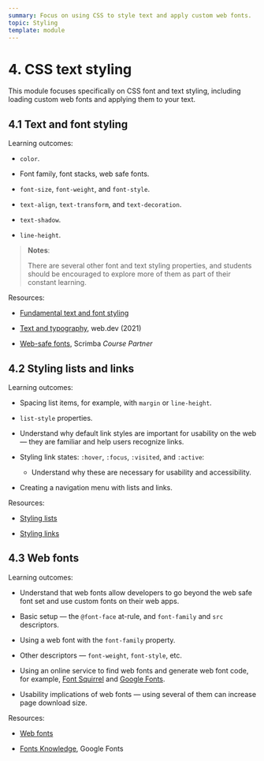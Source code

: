 ```yaml
---
summary: Focus on using CSS to style text and apply custom web fonts.
topic: Styling
template: module
---
```


# 4. CSS text styling

This module focuses specifically on CSS font and text styling, including loading custom web fonts and applying them to your text.

## 4.1 Text and font styling

Learning outcomes:

- `color`.

- Font family, font stacks, web safe fonts.

- `font-size`, `font-weight`, and `font-style`.

- `text-align`, `text-transform`, and `text-decoration`.

- `text-shadow`.

- `line-height`.

> **Notes**:
>
> There are several other font and text styling properties, and students should be encouraged to explore more of them as part of their constant learning.

Resources:

- [Fundamental text and font styling](https://developer.mozilla.org/docs/Learn/CSS/Styling_text/Fundamentals)

- [Text and typography](https://web.dev/learn/css/typography/), web.dev (2021)

- [Web-safe fonts](https://v2.scrimba.com/the-frontend-developer-career-path-c0j/~02b?via=mdn), Scrimba _Course Partner_

<scrim-inline url="https://v2.scrimba.com/the-frontend-developer-career-path-c0j/~02b" scrimtitle="Font Basics"></scrim-inline>

## 4.2 Styling lists and links

Learning outcomes:

- Spacing list items, for example, with `margin` or `line-height`.

- `list-style` properties.

- Understand why default link styles are important for usability on the web — they are familiar and help users recognize links.

- Styling link states: `:hover`, `:focus`, `:visited`, and `:active`:

  - Understand why these are necessary for usability and accessibility.

- Creating a navigation menu with lists and links.

Resources:

- [Styling lists](https://developer.mozilla.org/docs/Learn/CSS/Styling_text/Styling_lists)

- [Styling links](https://developer.mozilla.org/docs/Learn/CSS/Styling_text/Styling_links)

## 4.3 Web fonts

Learning outcomes:

- Understand that web fonts allow developers to go beyond the web safe font set and use custom fonts on their web apps.

- Basic setup — the `@font-face` at-rule, and `font-family` and `src` descriptors.

- Using a web font with the `font-family` property.

- Other descriptors — `font-weight`, `font-style`, etc.

- Using an online service to find web fonts and generate web font code, for example, [Font Squirrel](https://www.fontsquirrel.com) and [Google Fonts](https://fonts.google.com/).

- Usability implications of web fonts — using several of them can increase page download size.

Resources:

- [Web fonts](https://developer.mozilla.org/docs/Learn/CSS/Styling_text/Web_fonts)

- [Fonts Knowledge](https://fonts.google.com/knowledge), Google Fonts
